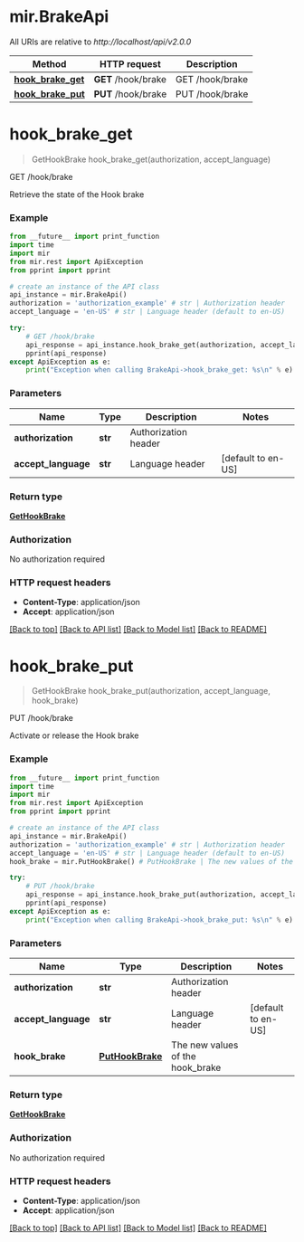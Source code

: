 # mir.BrakeApi

All URIs are relative to *http://localhost/api/v2.0.0*

Method | HTTP request | Description
------------- | ------------- | -------------
[**hook_brake_get**](BrakeApi.md#hook_brake_get) | **GET** /hook/brake | GET /hook/brake
[**hook_brake_put**](BrakeApi.md#hook_brake_put) | **PUT** /hook/brake | PUT /hook/brake


# **hook_brake_get**
> GetHookBrake hook_brake_get(authorization, accept_language)

GET /hook/brake

Retrieve the state of the Hook brake

### Example
```python
from __future__ import print_function
import time
import mir
from mir.rest import ApiException
from pprint import pprint

# create an instance of the API class
api_instance = mir.BrakeApi()
authorization = 'authorization_example' # str | Authorization header
accept_language = 'en-US' # str | Language header (default to en-US)

try:
    # GET /hook/brake
    api_response = api_instance.hook_brake_get(authorization, accept_language)
    pprint(api_response)
except ApiException as e:
    print("Exception when calling BrakeApi->hook_brake_get: %s\n" % e)
```

### Parameters

Name | Type | Description  | Notes
------------- | ------------- | ------------- | -------------
 **authorization** | **str**| Authorization header | 
 **accept_language** | **str**| Language header | [default to en-US]

### Return type

[**GetHookBrake**](GetHookBrake.md)

### Authorization

No authorization required

### HTTP request headers

 - **Content-Type**: application/json
 - **Accept**: application/json

[[Back to top]](#) [[Back to API list]](../README.md#documentation-for-api-endpoints) [[Back to Model list]](../README.md#documentation-for-models) [[Back to README]](../README.md)

# **hook_brake_put**
> GetHookBrake hook_brake_put(authorization, accept_language, hook_brake)

PUT /hook/brake

Activate or release the Hook brake

### Example
```python
from __future__ import print_function
import time
import mir
from mir.rest import ApiException
from pprint import pprint

# create an instance of the API class
api_instance = mir.BrakeApi()
authorization = 'authorization_example' # str | Authorization header
accept_language = 'en-US' # str | Language header (default to en-US)
hook_brake = mir.PutHookBrake() # PutHookBrake | The new values of the hook_brake

try:
    # PUT /hook/brake
    api_response = api_instance.hook_brake_put(authorization, accept_language, hook_brake)
    pprint(api_response)
except ApiException as e:
    print("Exception when calling BrakeApi->hook_brake_put: %s\n" % e)
```

### Parameters

Name | Type | Description  | Notes
------------- | ------------- | ------------- | -------------
 **authorization** | **str**| Authorization header | 
 **accept_language** | **str**| Language header | [default to en-US]
 **hook_brake** | [**PutHookBrake**](PutHookBrake.md)| The new values of the hook_brake | 

### Return type

[**GetHookBrake**](GetHookBrake.md)

### Authorization

No authorization required

### HTTP request headers

 - **Content-Type**: application/json
 - **Accept**: application/json

[[Back to top]](#) [[Back to API list]](../README.md#documentation-for-api-endpoints) [[Back to Model list]](../README.md#documentation-for-models) [[Back to README]](../README.md)

